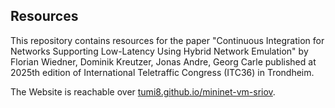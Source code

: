 ## Resources
This repository contains resources for the paper "Continuous Integration for Networks Supporting Low-Latency Using Hybrid Network Emulation" by Florian Wiedner, Dominik Kreutzer, Jonas Andre, Georg Carle published at 2025th edition of International Teletraffic Congress (ITC36) in Trondheim.

The Website is reachable over [tumi8.github.io/mininet-vm-sriov](https://tumi8.github.io/mininet-vm-sriov).
